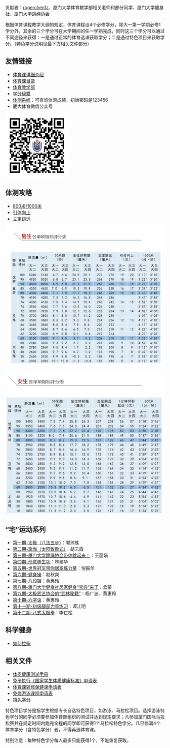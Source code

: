 贡献者：[rogerchenfz](https://github.com/rogerchenfz)、厦门大学体育教学部相关老师和部分同学、厦门大学健身社、厦门大学跳绳协会

根据体育课程教学大纲的规定，体育课程设4个必修学分，除大一第一学期必修1学分外，其余的三个学分可在大学期间的任一学期完成，同时这三个学分可以通过不同途径来获得：一是通过正常的体育选课获取学分；二是通过特色项目来获取学分。（特色学分说明见最下方相关文件部分）

## 友情链接

- [体育课详细介绍](https://www.zhihu.com/column/c_1217834639357956096)
- [体育课目录](https://zhuanlan.zhihu.com/p/110584413)
- [体育教学部](https://tyjxb.xmu.edu.cn/)
- [学分秘籍](https://mp.weixin.qq.com/s/DPE594ZeImx-Sb28_cpB4Q)
- [体测系统](http://219.229.80.207/)：可查询体测成绩，初始密码是123456
- 厦大体育微信公众号

<img src="厦大体育微信公众号二维码.jpg" width = "200" height = "200" alt="厦大体育微信公众号二维码" />
 
## 体测攻略

- [800米/1000米](https://mp.weixin.qq.com/s/JFNP5cQ61djt4Aut-CjYjg)
- [引体向上](https://mp.weixin.qq.com/s/8qq-ZqBhq2NwIFUqSATj5Q)
- [立定跳远](https://mp.weixin.qq.com/s/a_YQ1Lwtyv4JnU-EPD9fOw)

![男生体测评分表](男生各单项指标评分表.png)

![女生体测评分表](女生各单项指标评分表.png)

## “宅”运动系列

- [第一期-太极（八法五步）](https://mp.weixin.qq.com/s/i_n28T9G1XqIMHIA1adLYA)：郭琼珠
- [第二期-瑜伽（太阳致敬式）](https://mp.weixin.qq.com/s/Jvn690nptY-zrS0bY0tjlA)：胡云霞
- [第三期-厦门大学跳绳协会带你跳起来！](https://mp.weixin.qq.com/s/mdiCXiuV8nM32Gu924lZbw)：王丽娟
- [第四期-形意养生功](https://mp.weixin.qq.com/s/hyZrlL6wPAvPPDCgxZ5dPQ)：林建华
- [第五期-世界冠军带你居家练力量](https://mp.weixin.qq.com/s/PsfNP6JVS8CV4NpNYlcR-w)：倪振华
- [第六期-健身操](https://mp.weixin.qq.com/s/NMOrHbejqEhDFOPIuX4evQ)：赵秋爽
- [第七期-八段锦](https://mp.weixin.qq.com/s/ezIbtsoGXhRbosiSN5hH5A)：黄惠玲
- [第八期-厦门大学健身社居家健身“宝典”来了](https://mp.weixin.qq.com/s/6RwZKvAziy7mgKaK0LCUaw)：孟蒙
- [第九期-太极武艺协会的“武林秘籍”](https://mp.weixin.qq.com/s/OX88JDT-YcJjnTWLEoaRLA)：杨广波、黄惠玲
- [第十期-六字诀](https://mp.weixin.qq.com/s/SIbLS5Vsn--CowFtX7pB8g)：黄惠玲
- [第十一期-初级腿部力量练习](https://mp.weixin.qq.com/s/j6QfSmaW2yE2fHbdrCmy1w)：谭江明
- [第十二期-八式太极拳](https://mp.weixin.qq.com/s/jaStWS8TTLxmG0VAfk8LJA)：李仁松

## 科学健身

- [如何拉伸](https://mp.weixin.qq.com/s/zaESOnQG3naEY-d4bujwrA)

## 相关文件
- [体质健康测试手册](https://tyjxb.xmu.edu.cn/tzjkcssc/list.htm)
- [免予执行《国家学生体质健康标准》申请表](https://tyjxb.xmu.edu.cn/2016/1014/c11973a213641/page.htm)
- [体育课转修保健课申请表](https://tyjxb.xmu.edu.cn/2016/1014/c11973a213640/page.htm)
- [免修游泳课程申请表](https://tyjxb.xmu.edu.cn/2016/1014/c11973a213639/page.htm)
- [特色学分](https://tyjxb.xmu.edu.cn/2016/1014/c11972a213646/page.htm)

特色项目学分是指学生根据专长自选特色项目，如游泳、马拉松项目。选择游泳特色学分的同学必须要参加体育部组织的测试并达到规定要求；凡参加厦门国际马拉松赛并在规定时间内跑完全程的同学即可获得1个马拉松特色学分。凡已修满4个体育学分（含特色学分）者，不得再选体育课。

特别注意：每种特色学分每人最多只能获得1个，不能重复获取。




